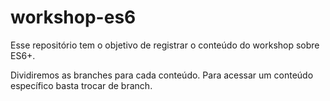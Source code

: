 # workshop-es6

Esse repositório tem o objetivo de registrar o conteúdo do workshop sobre ES6+.

Dividiremos as branches para cada conteúdo. Para acessar um conteúdo específico basta trocar de branch.